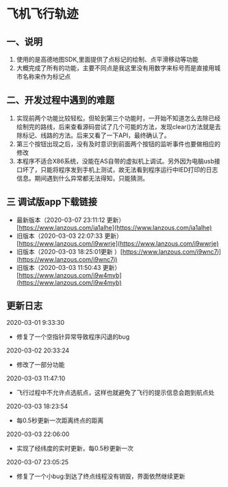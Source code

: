 # 飞机飞行轨迹
## 一、说明
1.  使用的是高德地图SDK,里面提供了点标记的绘制、点平滑移动等功能
2.  大概完成了所有的功能，主要不同点是我这里没有用数字来标号而是直接用城市名称来作为标记点

## 二、开发过程中遇到的难题
1. 实现前两个功能比较轻松，但轮到第三个功能时，一开始不知道怎么去除已经绘制完的路线，后来查看源码尝试了几个可能的方法，发现clear()方法就是去除标记、线路的方法。后来又看了一下API，最终确认了。
2. 第三个按钮出现之后，没有及时意识到前面两个按钮的监听事件也要做相应的修改
3. 本程序不适合X86系统，没能在AS自带的虚拟机上调试。另外因为电脑usb接口坏了，只能将程序发到手机上测试，故无法看到程序运行中IED打印的日志信息。期间遇到什么异常都无法得知，只能猜测。

## 三 调试版app下载链接
* 最新版本（2020-03-07 23:11:12 更新）[https://www.lanzous.com/ia1alhe](https://www.lanzous.com/ia1alhe)
* 旧版本（2020-03-03 22:07:33 更新）[https://www.lanzous.com/i9wwrje](https://www.lanzous.com/i9wwrje)
* 旧版本（2020-03-03 18:25:01更新 ）[https://www.lanzous.com/i9wnc7i](https://www.lanzous.com/i9wnc7i)
* 旧版本（2020-03-03 11:50:43 更新）[https://www.lanzous.com/i9w4myb](https://www.lanzous.com/i9w4myb)


## 更新日志

2020-03-01 9:33:30 

* 修复了一个空指针异常导致程序闪退的bug

2020-03-02 20:33:24 

* 修改了一部分功能


2020-03-03 11:47:10 

* 飞行过程中不允许点选航点，这样也就避免了飞行的提示信息会跑到航点处

2020-03-03 18:23:54 

* 每0.5秒更新一次距离终点的距离

2020-03-03 22:06:00 

* 实现了经纬度的实时更新，每0.5秒更新一次

2020-03-07 23:05:25 

* 修复了一个小bug:到达了终点线程没有销毁，界面依然继续更新
